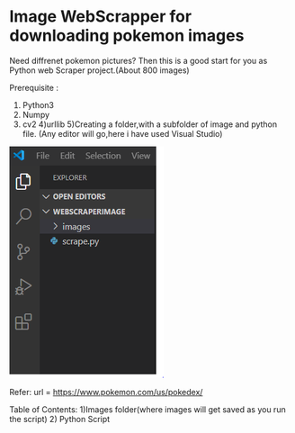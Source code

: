 # Image WebScrapper for downloading pokemon images 

Need diffrenet  pokemon pictures? Then this is a good start for you as Python web Scraper project.(About 800 images)









Prerequisite :
1) Python3 
2) Numpy
3) cv2
4)urllib
5)Creating a folder,with a subfolder of image and python file.
(Any editor will go,here i have used Visual Studio)





![Folder](https://github.com/12rashic/WebScraperImage/blob/master/webimage1.PNG)

Refer:
url = https://www.pokemon.com/us/pokedex/

Table of Contents:
1)Images folder(where images will get saved as you run the script)
2) Python Script




